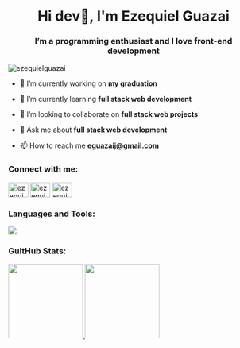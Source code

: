 <h1 align="center">Hi dev👋, I'm Ezequiel Guazai</h1>
<h3 align="center">I’m a programming enthusiast and I love front-end development</h3>

<p align="left"> <img src="https://komarev.com/ghpvc/?username=ezequielguazai&label=Profile%20views&color=0e75b6&style=flat" alt="ezequielguazai" /> </p>

- 🔭 I’m currently working on **my graduation**

- 🌱 I’m currently learning **full stack web development**

- 👯 I’m looking to collaborate on **full stack web projects**

- 💬 Ask me about **full stack web development**

- 📫 How to reach me **eguazaij@gmail.com**

<h3 align="left">Connect with me:</h3>
<p align="left">
<a href="https://fb.com/ezequiel guazai" target="blank"><img align="center" src="https://raw.githubusercontent.com/rahuldkjain/github-profile-readme-generator/master/src/images/icons/Social/facebook.svg" alt="ezequiel guazai" height="30" width="40" /></a>
<a href="https://instagram.com/ezequiel guazai" target="blank"><img align="center" src="https://raw.githubusercontent.com/rahuldkjain/github-profile-readme-generator/master/src/images/icons/Social/instagram.svg" alt="ezequiel guazai" height="30" width="40" /></a>
<a href="https://www.youtube.com/c/ezequiel guazai" target="blank"><img align="center" src="https://raw.githubusercontent.com/rahuldkjain/github-profile-readme-generator/master/src/images/icons/Social/youtube.svg" alt="ezequiel guazai" height="30" width="40" /></a>
</p>

<h3 align="left">Languages and Tools:</h3>
<p>
  <a href="https://skillicons.dev">
    <img src="https://skillicons.dev/icons?i=androidstudio,flutter,firebase,illustrator,js,ts,java,html,css,react,nodejs,mysql,vite,blender,matlab,ps,php,py" />
  </a>
</p>

<h3 align="left">GuitHub Stats:</h3>
<p>
  <a href="https://github.com/EzequielGuazai/">
  <img height="150em" src = "https://github-readme-stats.vercel.app/api?username=EzequielGuazai&show_icons=true&hide_border=true&theme=tokyonight&include_all_commits=true&count_private=true&hide=contribs,issues">
  <img height="150em" src = "https://github-readme-stats.vercel.app/api/top-langs/?username=EzequielGuazai&layout=compact&hide_border=true&theme=tokyonight">
</p>
